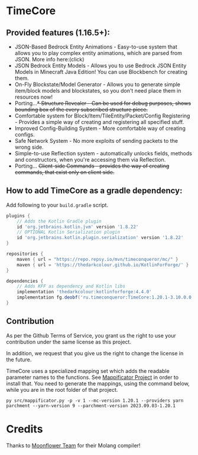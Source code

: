 # TimeCore

## Provided features (1.16.5+):

* JSON-Based Bedrock Entity Animations - Easy-to-use system that allows you to play complex entity animations, which are
  parsed from JSON. More info here:(click)
* JSON Bedrock Entity Models - Allows you to use Bedrock JSON Entity Models in Minecraft Java Edition! You can use
  Blockbench for creating them.
* On-Fly Blockstate/Model Generator - Allows you to generate simple item/block models and blockstates, so you don't need
  place them in resources now!
* Porting...~~* Structure Revealer - Can be used for debug purposes, shows bounding box of the every subscribed
  structure piece.~~
* Comfortable system for Block/Item/TileEntity/Packet/Config Registering - Provides a simple way of creating and
  registering all specified stuff.
* Improved Config-Building System - More comfortable way of creating configs.
* Safe Network System - No more exploits of sending packets to the wrong side.
* Simple-to-use Reflection system - automatically unlocks fields, methods and constructors, when you're accessing them
  via Reflection.
* Porting... ~~Client-side Commands - provides the way of creating commands, that exist only on client side.~~

## How to add TimeCore as a gradle dependency:

Add following to your `build.gradle` script.

```groovy
plugins {
    // Adds the Kotlin Gradle plugin
    id 'org.jetbrains.kotlin.jvm' version '1.8.22'
    // OPTIONAL Kotlin Serialization plugin
    id 'org.jetbrains.kotlin.plugin.serialization' version '1.8.22'
}

repositories {
    maven { url = "https://repo.repsy.io/mvn/timeconqueror/mc/" }
    maven { url = 'https://thedarkcolour.github.io/KotlinForForge/' }
}

dependencies {
    // Adds KFF as dependency and Kotlin libs
    implementation 'thedarkcolour:kotlinforforge:4.4.0'
    implementation fg.deobf('ru.timeconqueror:TimeCore:1.20.1-3.10.0.0')
}
```

## Contribution

As per the Github Terms of Service, you grant us the right to use your contribution under the same license as this
project.

In addition, we request that you give us the right to change the license in the future.

TimeCore uses a specialized mapping set which adds the readable parameter names to the functions.
See [Mappificator Project](https://github.com/alcatrazEscapee/Mappificator) in order to install that. You need to
generate the mappings, using the command below, while you are in the root folder of that project.

```
py src/mappificator.py -p -v 1 --mc-version 1.20.1 --providers yarn parchment --yarn-version 9 --parchment-version 2023.09.03-1.20.1
```

# Credits

Thanks to [Moonflower Team](https://github.com/MoonflowerTeam/) for their Molang compiler!